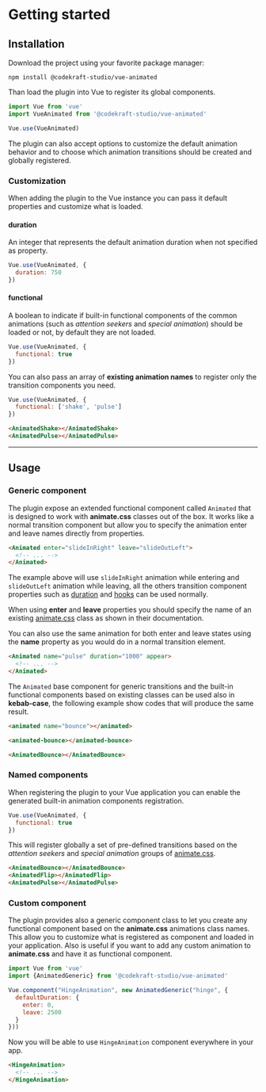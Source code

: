# Getting started

## Installation

Download the project using your favorite package manager:

```
npm install @codekraft-studio/vue-animated
```

Than load the plugin into Vue to register its global components.

```js
import Vue from 'vue'
import VueAnimated from '@codekraft-studio/vue-animated'

Vue.use(VueAnimated)
```

The plugin can also accept options to customize the default animation behavior and to choose which animation transitions should be created and globally registered.

### Customization

When adding the plugin to the Vue instance you can pass it default properties and customize what is loaded.

#### duration

An integer that represents the default animation duration when not specified as property.

```js
Vue.use(VueAnimated, {
  duration: 750
})
```

#### functional

A boolean to indicate if built-in functional components of the common animations (such as _attention seekers_ and _special animation_) should be loaded or not, by default they are not loaded.

```js
Vue.use(VueAnimated, {
  functional: true
})
```

You can also pass an array of __existing animation names__ to register only the transition components you need.

```js
Vue.use(VueAnimated, {
  functional: ['shake', 'pulse']
})
```

```html
<AnimatedShake></AnimatedShake>
<AnimatedPulse></AnimatedPulse>
```

---

## Usage

### Generic component

The plugin expose an extended functional component called `Animated` that is designed to work with __animate.css__ classes out of the box. It works like a normal transition component but allow you to specify the animation enter and leave names directly from properties.

```html
<Animated enter="slideInRight" leave="slideOutLeft">
  <!-- ... -->
</Animated>
```

The example above will use `slideInRight` animation while entering and `slideOutLeft` animation while leaving, all the others transition component properties such as [duration](https://vuejs.org/v2/guide/transitions.html#Explicit-Transition-Durations) and [hooks](https://vuejs.org/v2/guide/transitions.html#JavaScript-Hooks) can be used normally.

When using __enter__ and __leave__ properties you should specify the name of an existing [animate.css](https://github.com/daneden/animate.css/) class as shown in their documentation.

You can also use the same animation for both enter and leave states using the __name__ property as you would do in a normal transition element.

```html
<Animated name="pulse" duration="1000" appear>
  <!-- ... -->
</Animated>
```

The `Animated` base component for generic transitions and the built-in functional components based on existing classes can be used also in __kebab-case__, the following example show codes that will produce the same result.

```html
<animated name="bounce"></animated>

<animated-bounce></animated-bounce>

<AnimatedBounce></AnimatedBounce>
```

### Named components

When registering the plugin to your Vue application you can enable the generated built-in animation components registration.

```js
Vue.use(VueAnimated, {
  functional: true
})
```

This will register globally a set of pre-defined transitions based on the _attention seekers_ and _special animation_ groups of [animate.css](https://github.com/daneden/animate.css/).

```html
<AnimatedBounce></AnimatedBounce>
<AnimatedFlip></AnimatedFlip>
<AnimatedPulse></AnimatedPulse>
```

### Custom component

The plugin provides also a generic component class to let you create any functional component based on the __animate.css__ animations class names. This allow you to customize what is registered as component and loaded in your application. Also is useful if you want to add any custom animation to __animate.css__ and have it as functional component.

```js
import Vue from 'vue'
import {AnimatedGeneric} from '@codekraft-studio/vue-animated'

Vue.component("HingeAnimation", new AnimatedGeneric("hinge", {
  defaultDuration: {
    enter: 0,
    leave: 2500
  }
}))
```

Now you will be able to use `HingeAnimation` component everywhere in your app.

```html
<HingeAnimation>
  <!-- ... -->
</HingeAnimation>
```
